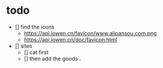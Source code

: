 
# todo
- [] find the icons 
    - https://api.iowen.cn/favicon/www.alipansou.com.png
    - https://api.iowen.cn/doc/favicon.html
- [] sites
    - [] cat first 
    - [] then add the goods . 

